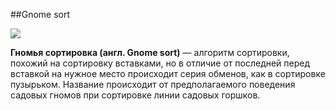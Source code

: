 ##Gnome sort

![](https://upload.wikimedia.org/wikipedia/commons/3/37/Sorting_gnomesort_anim.gif)

**Гномья сортировка (англ. Gnome sort)** — алгоритм сортировки, похожий на сортировку вставками, но в отличие от последней перед вставкой на нужное место происходит серия обменов, как в сортировке пузырьком. Название происходит от предполагаемого поведения садовых гномов при сортировке линии садовых горшков.
